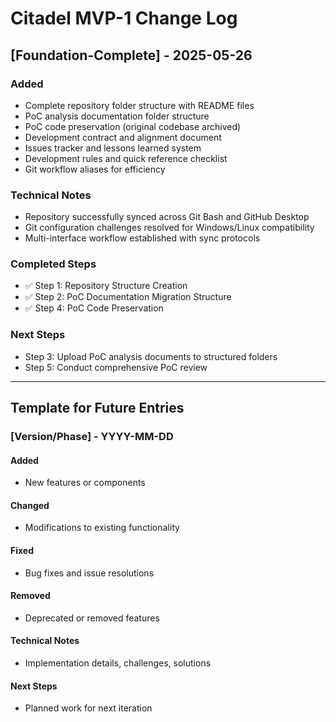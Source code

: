 # Citadel MVP-1 Change Log

## [Foundation-Complete] - 2025-05-26

### Added
- Complete repository folder structure with README files
- PoC analysis documentation folder structure  
- PoC code preservation (original codebase archived)
- Development contract and alignment document
- Issues tracker and lessons learned system
- Development rules and quick reference checklist
- Git workflow aliases for efficiency

### Technical Notes
- Repository successfully synced across Git Bash and GitHub Desktop
- Git configuration challenges resolved for Windows/Linux compatibility
- Multi-interface workflow established with sync protocols

### Completed Steps
- ✅ Step 1: Repository Structure Creation
- ✅ Step 2: PoC Documentation Migration Structure  
- ✅ Step 4: PoC Code Preservation

### Next Steps
- Step 3: Upload PoC analysis documents to structured folders
- Step 5: Conduct comprehensive PoC review

---

## Template for Future Entries

### [Version/Phase] - YYYY-MM-DD

#### Added
- New features or components

#### Changed
- Modifications to existing functionality

#### Fixed
- Bug fixes and issue resolutions

#### Removed
- Deprecated or removed features

#### Technical Notes
- Implementation details, challenges, solutions

#### Next Steps
- Planned work for next iteration
